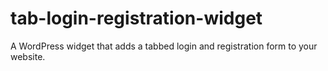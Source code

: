 tab-login-registration-widget
=============================

A WordPress widget that adds a tabbed login and registration form to your website.

